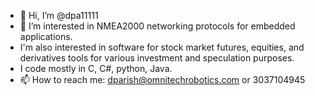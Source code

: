 - 👋 Hi, I’m @dpa11111
- 👀 I’m interested in NMEA2000 networking protocols for embedded applications.
- I'm also interested in software for stock market futures, equities, and derivatives tools for various investment and speculation purposes.
- I code mostly in C, C#, python, Java.
- 📫 How to reach me: dparish@omnitechrobotics.com or 3037104945

<!---
dpa11111/dpa11111 is a ✨ special ✨ repository because its `README.md` (this file) appears on your GitHub profile.
You can click the Preview link to take a look at your changes.
--->
